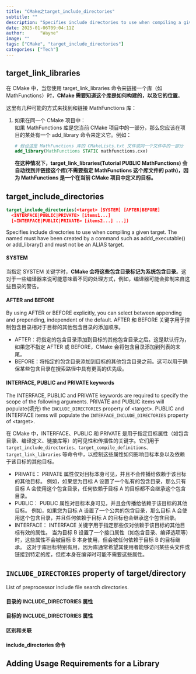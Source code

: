 ```yaml
---
title: "CMake之target_include_directories"
subtitle: ""
description: "Specifies include directories to use when compiling a given target."
date: 2025-01-06T09:04:11Z
author:      "Wayne"
image: ""
tags: ["CMake", "target_include_directories"]
categories: ["Tech"]
---
```


## target_link_libraries

在 CMake 中，当您使用 target_link_libraries 命令来链接一个库（如 MathFunctions）时，**CMake 需要知道这个库是如何构建的，以及它的位置**。

这里有几种可能的方式来找到和链接 MathFunctions 库：

1. 如果在同一个 CMake 项目中：  
   如果 MathFunctions 库是您当前 CMake 项目中的一部分，那么您应该在项目的某处有一个 add_library 命令来定义它。例如：
   ```cmake
   # 假设这是 MathFunctions 库的 CMakeLists.txt 文件或同一个文件中的一部分
   add_library(MathFunctions STATIC mathfunctions.cxx)
   ```
   **在这种情况下，target_link_libraries(Tutorial PUBLIC MathFunctions) 会自动找到并链接这个库(不需要指定 MathFunctions 这个库文件的 path)，因为 MathFunctions 是一个在当前 CMake 项目中定义的目标。**

## target_include_directories

```cmake
target_include_directories(<target> [SYSTEM] [AFTER|BEFORE]
  <INTERFACE|PUBLIC|PRIVATE> [items1...]
  [<INTERFACE|PUBLIC|PRIVATE> [items2...] ...])
```

Specifies include directories to use when compiling a given target. The named <target> must have been created by a command such as addd_executable() or add_library() and must not be an ALIAS target.

#### SYSTEM

当指定 SYSTEM 关键字时，**CMake 会将这些包含目录标记为系统包含目录**。这对于一些编译器来说可能意味着不同的处理方式，例如，编译器可能会抑制来自这些目录的警告。

#### AFTER and BEFORE

By using AFTER or BEFORE explicitly, you can select between appending and prepending, independent of the default. AFTER 和 BEFORE 关键字用于控制包含目录相对于目标的其他包含目录的添加顺序。

- AFTER：将指定的包含目录添加到目标的其他包含目录之后。这是默认行为，如果您不指定 AFTER 或 BEFORE，CMake 会将包含目录添加到列表的末尾。
- BEFORE：将指定的包含目录添加到目标的其他包含目录之前。这可以用于确保某些包含目录在搜索路径中具有更高的优先级。

#### INTERFACE, PUBLIC and PRIVATE keywords

The INTERFACE, PUBLIC and PRIVATE keywords are required to specify the scope of the following arguments. PRIVATE and PUBLIC items will populate(填充) the `INCLUDE_DIRECTORIES` property of \<target\>. PUBLIC and INTERFACE items will populate the `INTERFACE_INCLUDE_DIRECTORIES` property of \<target\>.

在 CMake 中，INTERFACE、PUBLIC 和 PRIVATE 是用于指定目标属性（如包含目录、编译定义、链接库等）的可见性和传播性的关键字。它们用于 `target_include_directories、target_compile_definitions、target_link_libraries` 等命令中，以控制这些属性如何影响目标本身以及依赖于该目标的其他目标。

- PRIVATE：
  PRIVATE 属性仅对目标本身可见，并且不会传播给依赖于该目标的其他目标。
  例如，如果您为目标 A 设置了一个私有的包含目录，那么只有目标 A 会使用这个包含目录，任何依赖于目标 A 的目标都不会继承这个包含目录。
- PUBLIC：
  PUBLIC 属性对目标本身可见，并且会传播给依赖于该目标的其他目标。
  例如，如果您为目标 A 设置了一个公共的包含目录，那么目标 A 会使用这个包含目录，并且任何依赖于目标 A 的目标也会继承这个包含目录。
- INTERFACE：
  INTERFACE 关键字用于指定那些仅对依赖于该目标的其他目标有效的属性。
  当为目标 B 设置了一个接口属性（如包含目录、编译选项等）时，这些属性不会被目标 B 本身使用，但会被任何依赖于目标 B 的目标继承。
  这对于库目标特别有用，因为库通常希望其使用者能够访问某些头文件或链接到特定的库，但库本身在编译时可能不需要这些属性。

## `INCLUDE_DIRECTORIES` property of target/directory

List of preprocessor include file search directories.

#### 目录的 INCLUDE_DIRECTORIES 属性

#### 目标的 INCLUDE_DIRECTORIES 属性

#### 区别和关联

#### include_directories 命令

## Adding Usage Requirements for a Library
